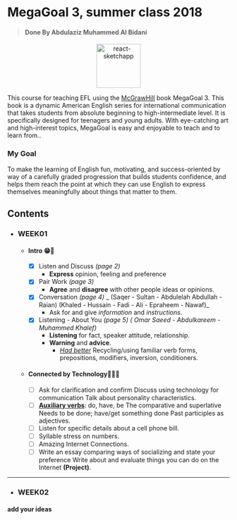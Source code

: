 # MegaGoal 3, summer class 2018
> #### Done By Abdulaziz Muhammed Al Bidani

<div align="center">
  <img alt="react-sketchapp" src="http://ancosanvcc.com/wp/wp-content/uploads/2015/12/head-love-learning.png" style="max-height:163px; width:100; height: auto; max-width:100%" />
</div>


This course for teaching EFL using the [McGrawHill](https://www.mheducation.com/) book MegaGoal 3. This book is a dynamic American English series for international communication that takes students from absolute beginning to high-intermediate level. It is specifically designed for teenagers and young adults. With eye-catching art and high-interest topics, MegaGoal is easy and enjoyable to teach and to learn from..

### My Goal
To make the learning of English fun, motivating, and success-oriented by way of a carefully graded progression that builds students confidence, and helps them reach the point at which they can use English to express themselves meaningfully about things that matter to them.

## Contents
* ### WEEK01
  * #### Intro 😁🎉
    - [x] Listen and Discuss   _(page 2)_
      - **Express** opinion, feeling and preference
    - [x] Pair Work   _(page 3)_
      - **Agree** and **disagree** with other people ideas or opinions.
    - [x] Conversation   _(page 4)_ _ (Saqer - Sultan - Abdulelah Abdullah - Raian) (Khaled - Hussain - Fadi - Ali - Epraheem - Nawaf)_
      - Ask for and give *information* and *instructions*.
    * [x] Listening - About You   _(page 5)_ _( Omar Saeed - Abdulkareem - Muhammed Khalef)_
      - **Listening** for fact, speaker attitude, relationship.
      - **Warning** and **advice**.
        - [*Had better*](https://en.wikipedia.org/wiki/English_modal_verbs#ought) Recycling/using familiar verb forms, prepositions, modifiers, inversion, conditioners.
  * #### Connected by Technology👨🏻‍💻
    - [ ] Ask for clarification and confirm Discuss using technology for communication Talk about personality characteristics.
    - [ ] [**Auxiliary verbs**](https://en.wikipedia.org/wiki/Auxiliary_verb): do, have, be The comparative and superlative Needs to be done; have/get something done Past participles as adjectives.
    - [ ] Listen for specific details about a cell phone bill.
    - [ ] Syllable stress on numbers.
    - [ ] Amazing Internet Connections.
    - [ ] Write an essay comparing ways of socializing and state your preference Write about and evaluate things you can do on the Internet **(Project)**.
***
* ### WEEK02

#### add your ideas
